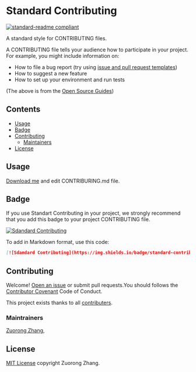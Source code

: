 # Standard Contributing

[![standard-readme compliant](https://img.shields.io/badge/readme%20style-standard-brightgreen.svg?style=flat-square)](https://github.com/RichardLitt/standard-readme)

A standard style for CONTRIBUTING files.

A CONTRIBUTING file tells your audience how to participate in your project. For example, you might include information on:

* How to file a bug report (try using [issue and pull request templates](https://github.com/blog/2111-issue-and-pull-request-templates))
* How to suggest a new feature
* How to set up your environment and run tests

(The above is from the [Open Source Guides](http://opensource.guide/))

## Contents

- [Usage](#usage)
- [Badge](#badge)
- [Contributing](#contributing)
	- [Maintainers](#maintainers)
- [License](#license)

## Usage

[Download me](https://github.com/zrzjohn/standard-contributing/releases) and edit CONTRIBURING.md file.

## Badge

If you use Standart Contributing in your project, we strongly recommend that you add this badge to your project CONTRIBUTING file.

[![Sdandard Contributing](https://img.shields.io/badge/standard-contributing-orange)](https://github.com/zrzjohn/standard-contributing)

To add in Markdown format, use this code:

```markdown
[![Sdandard Contributing](https://img.shields.io/badge/standard-contributing-orange)](https://github.com/zrzjohn/standard-contributing)
```

## Contributing

Welcome! [Open an issue](https://github.com/zrzjohn/standard-contributing/issues/new) or submit pull requests.You should follows the [Contributor Covenant](https://www.contributor-covenant.org/version/2/0/code_of_conduct/) Code of Conduct.

This project exists thanks to all [contributers](https://github.com/zrzjohn/standard-contributing/graphs/contributors).

### Maintrainers

[Zuorong Zhang](https://github.com/zrzjohn), 

## License

[MIT License](https://github.com/zrzjohn/standard-contributing/blob/master/LICENSE) copyright Zuorong Zhang. 
